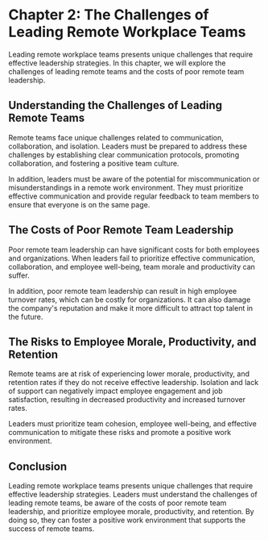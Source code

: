 Chapter 2: The Challenges of Leading Remote Workplace Teams
===========================================================

Leading remote workplace teams presents unique challenges that require effective leadership strategies. In this chapter, we will explore the challenges of leading remote teams and the costs of poor remote team leadership.

Understanding the Challenges of Leading Remote Teams
----------------------------------------------------

Remote teams face unique challenges related to communication, collaboration, and isolation. Leaders must be prepared to address these challenges by establishing clear communication protocols, promoting collaboration, and fostering a positive team culture.

In addition, leaders must be aware of the potential for miscommunication or misunderstandings in a remote work environment. They must prioritize effective communication and provide regular feedback to team members to ensure that everyone is on the same page.

The Costs of Poor Remote Team Leadership
----------------------------------------

Poor remote team leadership can have significant costs for both employees and organizations. When leaders fail to prioritize effective communication, collaboration, and employee well-being, team morale and productivity can suffer.

In addition, poor remote team leadership can result in high employee turnover rates, which can be costly for organizations. It can also damage the company's reputation and make it more difficult to attract top talent in the future.

The Risks to Employee Morale, Productivity, and Retention
---------------------------------------------------------

Remote teams are at risk of experiencing lower morale, productivity, and retention rates if they do not receive effective leadership. Isolation and lack of support can negatively impact employee engagement and job satisfaction, resulting in decreased productivity and increased turnover rates.

Leaders must prioritize team cohesion, employee well-being, and effective communication to mitigate these risks and promote a positive work environment.

Conclusion
----------

Leading remote workplace teams presents unique challenges that require effective leadership strategies. Leaders must understand the challenges of leading remote teams, be aware of the costs of poor remote team leadership, and prioritize employee morale, productivity, and retention. By doing so, they can foster a positive work environment that supports the success of remote teams.
